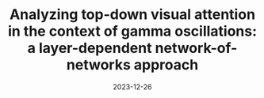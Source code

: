 ---
title: "Analyzing top-down visual attention in the context of gamma oscillations: a layer-dependent network-of-networks approach"
collection: publications
permalink: /publication/plos-compbio-2024
excerpt: ''
date: 2023-12-26
venue: '(under review)'
paperurl: ''
citation: 'Zheng, T., Sugino, M., Jimbo, Y., Ermentrout, G.B. & Kotani, K. Analyzing top-down visual attention in the context of gamma oscillations: a layer-dependent network-of-networks approach. (under review)'
---